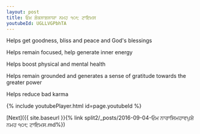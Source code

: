 ```yaml
---
layout: post
title: ਓਮ ਸ਼ੋਕਨਾਸ਼ਨਾਯਾ ਨਮਹ ੧੦੮ ਟਾਇਮਸ
youtubeId: UGLLVGPbhTA
---
```

 
 
Helps get goodness, bliss and peace and God's blessings
 
Helps remain focused, help generate inner energy 
 
Helps boost physical and mental health 
 
Helps remain grounded and generates a sense of gratitude towards the greater power 
 
Helps reduce bad karma
 
 
 
 


{% include youtubePlayer.html id=page.youtubeId %}
 
[Next]({{ site.baseurl }}{% link  split2/_posts/2016-09-04-ਓਮ ਨਾਰਾਸਿਮਹਾਵਪੁਸ਼ੇ ਨਮਹ ੧੦੮ ਟਾਇਮਸ.md%})
 
